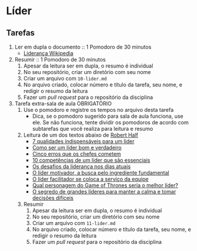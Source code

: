 # Líder

## Tarefas

1. Ler em dupla o documento :: 1 Pomodoro de 30 minutos
   - [Liderança Wikipedia](https://pt.wikipedia.org/wiki/Liderança)
2. Resumir :: 1 Pomodoro de 30 minutos
   1. Apesar da leitura ser em dupla, o resumo é individual
   2. No seu repositório, criar um diretório com seu nome
   3. Criar um arquivo com `10-lider.md`
   4. No arquivo criado, colocar número e título da tarefa, seu nome, e redigir o resumo da leitura
   5. Fazer um _pull request_ para o repositório da disciplina
3. Tarefa extra-sala de aula OBRIGATÓRIO
   1. Use o pomodoro e registre os tempos no arquivo desta tarefa
      - Dica, se o pomodoro sugerido para sala de aula funciona, use ele. Se não funciona, tente dividir os pomodoros de acordo com subtarefas que você realiza para leitura e resumo
   2. Leitura de um dos textos abaixo de [Robert Half](https://www.roberthalf.com.br)
      - [7 qualidades indispensáveis para um líder](https://www.roberthalf.com.br/blog/carreira/7-qualidades-indispensaveis-para-um-lider)
      - [Como ser um líder bom e verdadeiro](https://www.roberthalf.com.br/blog/carreira/como-ser-um-lider-bom-e-verdadeiro)
      - [Cinco erros que os chefes cometem](https://www.roberthalf.com.br/blog/dicas/cinco-erros-que-os-chefes-cometem)
      - [10 competências de um líder que são essenciais](https://www.roberthalf.com.br/blog/carreira/10-competencias-de-um-lider-que-sao-essenciais)
      - [Os desafios da liderança nos dias atuais](https://www.roberthalf.com.br/blog/carreira/os-desafios-da-lideranca-nos-dias-atuais)
      - [O líder motivador, a busca pelo ingrediente fundamental](https://www.roberthalf.com.br/blog/experts/o-lider-motivador-busca-pelo-ingrediente-fundamental)
      - [O líder facilitador se coloca a serviço da equipe](https://www.roberthalf.com.br/blog/carreira/o-lider-facilitador-se-coloca-servico-da-equipe)
      - [Qual personagem do Game of Thrones seria o melhor líder?](https://www.roberthalf.com.br/blog/carreira/qual-personagem-do-game-thrones-seria-o-melhor-lider)
      - [O segredo de grandes líderes para manter a calma e tomar decisões difíceis](https://www.roberthalf.com.br/blog/carreira/o-segredo-de-grandes-lideres-para-manter-calma-e-tomar-decisoes-dificeis)
   3. Resumir
      1. Apesar da leitura ser em dupla, o resumo é individual
      2. No seu repositório, criar um diretório com seu nome
      3. Criar um arquivo com `11-lider.md`
      4. No arquivo criado, colocar número e título da tarefa, seu nome, e redigir o resumo da leitura
      5. Fazer um _pull request_ para o repositório da disciplina
